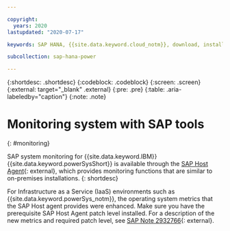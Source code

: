 ```yaml
---

copyright:
  years: 2020
lastupdated: "2020-07-17"

keywords: SAP HANA, {{site.data.keyword.cloud_notm}}, download, install

subcollection: sap-hana-power

---
```


{:shortdesc: .shortdesc}
{:codeblock: .codeblock}
{:screen: .screen}
{:external: target="_blank" .external}
{:pre: .pre}
{:table: .aria-labeledby="caption"}
{:note: .note}

# Monitoring system with SAP tools
{: #monitoring}

SAP system monitoring for {{site.data.keyword.IBM}} {{site.data.keyword.powerSysShort}} is available through the [SAP Host Agent](https://help.sap.com/viewer/3ce0859db2164fe19541dda577d29020/7.5.9/en-US/48c6f9627a004da5e10000000a421937.html){: external}, which provides monitoring functions that are similar to on-premises installations.
{: shortdesc}

For Infrastructure as a Service (IaaS) environments such as {{site.data.keyword.powerSys_notm}}, the operating system metrics that the SAP Host agent provides were enhanced. Make sure you have the prerequisite SAP Host Agent patch level installed. For a description of the new metrics and required patch level, see [SAP Note 2932766](https://launchpad.support.sap.com/#/notes/2932766){: external}.